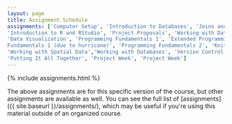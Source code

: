 ```yaml
---
layout: page
title: Assignment Schedule
assignments: ['Computer Setup', 'Introduction to Databases', 'Joins and Tidy Data',
'Introduction to R and RStudio', 'Project Proposals', 'Working with Data',
'Data Visualization', 'Programming Fundamentals 1', 'Extended Programming
Fundamentals 1 (due to hurricane)', 'Programming Fundamentals 2', 'Knitr',
'Working with Spatial Data','Working with Databases', 'Version Control Basics',
'Putting It All Together', 'Project Week', 'Project Week']
---
```


{% include assignments.html %}

The above assignments are for this specific version of the course, but other
assignments are available as well. You can see the full list of
[assignments]({{ site.baseurl }}/assignments/), which may be useful if you're using this material
outside of an organized course.

<!-- Schedule Management
- Update the `assignments:` list with `title:` from `assignments/` files.
- Add 'Template' to `assignments:` to view the course template from `docs/`.
- The remaining content should be left AS IS.
-->
